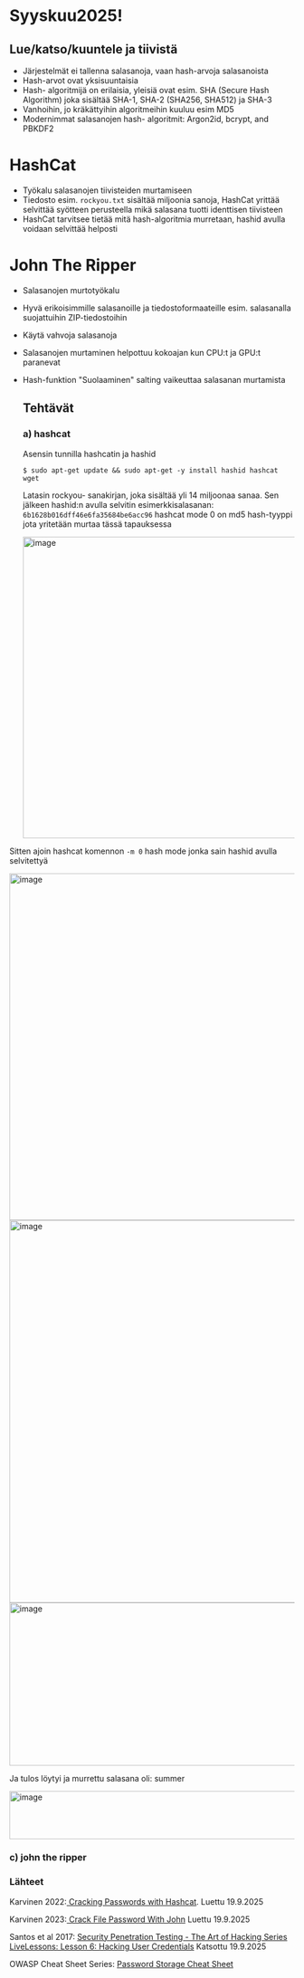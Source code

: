 # Syyskuu2025!

##  Lue/katso/kuuntele ja tiivistä

- Järjestelmät ei tallenna salasanoja, vaan hash-arvoja salasanoista
- Hash-arvot ovat yksisuuntaisia
- Hash- algoritmijä on erilaisia, yleisiä ovat esim. SHA (Secure Hash Algorithm) joka sisältää SHA-1, SHA-2 (SHA256, SHA512) ja SHA-3 
- Vanhoihin, jo kräkättyihin algoritmeihin kuuluu esim MD5
- Modernimmat salasanojen hash- algoritmit: Argon2id, bcrypt, and PBKDF2
  
#  HashCat
  
- Työkalu salasanojen tiivisteiden murtamiseen
- Tiedosto esim. ```rockyou.txt``` sisältää miljoonia sanoja, HashCat yrittää selvittää syötteen perusteella mikä salasana tuotti identtisen tiivisteen
- HashCat tarvitsee tietää mitä hash-algoritmia murretaan, hashid avulla voidaan selvittää helposti

 # John The Ripper
  
- Salasanojen murtotyökalu
- Hyvä erikoisimmille salasanoille ja tiedostoformaateille esim. salasanalla suojattuihin ZIP-tiedostoihin

- Käytä vahvoja salasanoja
- Salasanojen murtaminen helpottuu kokoajan kun CPU:t ja GPU:t paranevat
- Hash-funktion "Suolaaminen" salting vaikeuttaa salasanan murtamista

  ## Tehtävät

  ### a) hashcat

  Asensin tunnilla hashcatin ja hashid

  ```
  $ sudo apt-get update && sudo apt-get -y install hashid hashcat wget
  
  ```
  Latasin rockyou- sanakirjan, joka sisältää yli 14 miljoonaa sanaa. Sen jälkeen hashid:n avulla selvitin esimerkkisalasanan: ```6b1628b016dff46e6fa35684be6acc96``` hashcat mode 0 on md5 hash-tyyppi jota yritetään murtaa tässä tapauksessa

  <img width="708" height="533" alt="image" src="https://github.com/user-attachments/assets/a1c2e357-6659-48af-bee3-e1b1f337d59f" />

Sitten ajoin hashcat komennon ```-m 0``` hash mode jonka sain hashid avulla selvitettyä

<img width="1418" height="613" alt="image" src="https://github.com/user-attachments/assets/dfbb0612-793f-4ba7-8024-4d6607423294" />
<img width="1415" height="676" alt="image" src="https://github.com/user-attachments/assets/964433cd-9623-4272-b180-1d44ab9485f1" />
<img width="1416" height="288" alt="image" src="https://github.com/user-attachments/assets/35dfea05-cdda-4b8a-be87-9bddaf8d4c1a" />

Ja tulos löytyi ja murrettu salasana oli: summer

<img width="542" height="85" alt="image" src="https://github.com/user-attachments/assets/bd63a1a6-ca9a-4de8-8971-a21910fc5881" />

### c) john the ripper


### Lähteet

Karvinen 2022:[ Cracking Passwords with Hashcat](https://terokarvinen.com/2022/cracking-passwords-with-hashcat/). Luettu 19.9.2025

Karvinen 2023:[ Crack File Password With John](https://terokarvinen.com/2023/crack-file-password-with-john/) Luettu 19.9.2025

Santos et al 2017: [Security Penetration Testing - The Art of Hacking Series LiveLessons: Lesson 6: Hacking User Credentials](https://learning.oreilly.com/videos/security-penetration-testing/9780134833989/9780134833989-sptt_00_06_00_00) Katsottu 19.9.2025


OWASP Cheat Sheet Series: [Password Storage Cheat Sheet](https://cheatsheetseries.owasp.org/cheatsheets/Password_Storage_Cheat_Sheet.html) 
